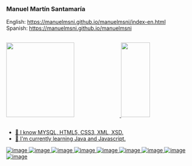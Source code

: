 ### Manuel Martín Santamaría

English:  https://manuelmsni.github.io/manuelmsni/index-en.html
<br/>
Spanish:  https://manuelmsni.github.io/manuelmsni

##


<div>
  <a href="https://github.com/manuelmsni">
  <img height="200em" width="60%" src="https://github-readme-stats.vercel.app/api?username=manuelmsni&show_icons=true&theme=dark&include_all_commits=true&count_private=true"/>
  <img height="200em" width="39%" src="https://github-readme-stats.vercel.app/api/top-langs/?username=manuelmsni&layout=compact&langs_count=12&theme=dark"/>
</div>
  
 ##

- 📖 I know MYSQL, HTML5, CSS3, XML, XSD.
- 🌱 I'm currently learning Java and Javascript.

![image](https://img.shields.io/badge/Java-5181A2?style=for-the-badge&logo=openjdk&logoColor=black)
![image](https://img.shields.io/badge/JavaScript-F7DF1E?style=for-the-badge&logo=javascript&logoColor=black)
![image](https://img.shields.io/badge/jQuery-0769AD?style=for-the-badge&logo=jquery&logoColor=white)
![image](https://img.shields.io/badge/HTML5-E34F26?style=for-the-badge&logo=html5&logoColor=white)
![image](https://img.shields.io/badge/XML-2c2b2b?style=for-the-badge&logo=scala&logoColor=white)
![image](https://img.shields.io/badge/CSS3-1572B6?style=for-the-badge&logo=css3&logoColor=white)
![image](https://img.shields.io/badge/Bootstrap-563D7C?style=for-the-badge&logo=bootstrap&logoColor=white)
![image](https://img.shields.io/badge/MySQL-00000F?style=for-the-badge&logo=mysql&logoColor=white)
![image](https://img.shields.io/badge/Linux-E34F26?style=for-the-badge&logo=linux&logoColor=black)
